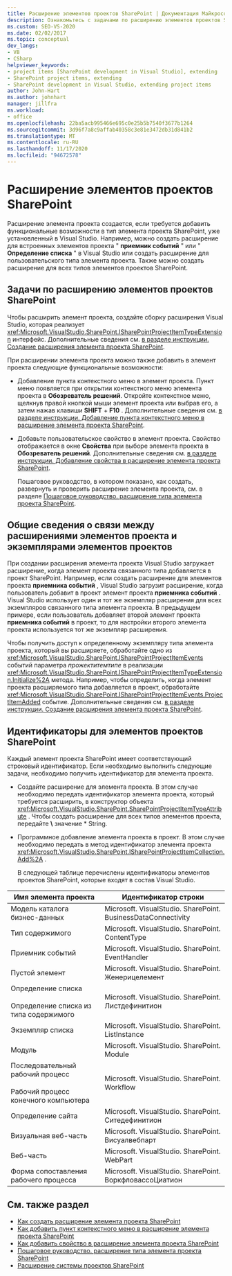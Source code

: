 ```yaml
---
title: Расширение элементов проектов SharePoint | Документация Майкрософт
description: Ознакомьтесь с задачами по расширению элементов проектов SharePoint. Узнайте, как связаны расширения элементов проекта и экземпляры элементов проекта.
ms.custom: SEO-VS-2020
ms.date: 02/02/2017
ms.topic: conceptual
dev_langs:
- VB
- CSharp
helpviewer_keywords:
- project items [SharePoint development in Visual Studio], extending
- SharePoint project items, extending
- SharePoint development in Visual Studio, extending project items
author: John-Hart
ms.author: johnhart
manager: jillfra
ms.workload:
- office
ms.openlocfilehash: 22ba5acb995466e695c0e25b5b7540f3677b1264
ms.sourcegitcommit: 3d96f7a8c9affab40358c3e81e3472db31d841b2
ms.translationtype: MT
ms.contentlocale: ru-RU
ms.lasthandoff: 11/17/2020
ms.locfileid: "94672578"
---
```

# <a name="extend-sharepoint-project-items"></a>Расширение элементов проектов SharePoint
  Расширение элемента проекта создается, если требуется добавить функциональные возможности в тип элемента проекта SharePoint, уже установленный в Visual Studio. Например, можно создать расширение для встроенных элементов проекта " **приемник событий** " или " **Определение списка** " в Visual Studio или создать расширение для пользовательского типа элемента проекта. Также можно создать расширение для всех типов элементов проектов SharePoint.

## <a name="tasks-for-extending-sharepoint-project-items"></a>Задачи по расширению элементов проектов SharePoint
 Чтобы расширить элемент проекта, создайте сборку расширения Visual Studio, которая реализует <xref:Microsoft.VisualStudio.SharePoint.ISharePointProjectItemTypeExtension> интерфейс. Дополнительные сведения см. [в разделе инструкции. Создание расширения элемента проекта SharePoint](../sharepoint/how-to-create-a-sharepoint-project-item-extension.md).

 При расширении элемента проекта можно также добавить в элемент проекта следующие функциональные возможности:

- Добавление пункта контекстного меню в элемент проекта. Пункт меню появляется при открытии контекстного меню элемента проекта в **Обозреватель решений**. Откройте контекстное меню, щелкнув правой кнопкой мыши элемент проекта или выбрав его, а затем нажав клавиши **SHIFT** + **F10** . Дополнительные сведения см. [в разделе инструкции. Добавление пункта контекстного меню в расширение элемента проекта SharePoint](../sharepoint/how-to-add-a-shortcut-menu-item-to-a-sharepoint-project-item-extension.md).

- Добавьте пользовательское свойство в элемент проекта. Свойство отображается в окне **Свойства** при выборе элемента проекта в **Обозреватель решений**. Дополнительные сведения см. [в разделе инструкции. Добавление свойства в расширение элемента проекта SharePoint](../sharepoint/how-to-add-a-property-to-a-sharepoint-project-item-extension.md).

  Пошаговое руководство, в котором показано, как создать, развернуть и проверить расширение элемента проекта, см. в разделе [Пошаговое руководство. расширение типа элемента проекта SharePoint](../sharepoint/walkthrough-extending-a-sharepoint-project-item-type.md).

## <a name="understand-the-relationship-between-project-item-extensions-and-project-item-instances"></a>Общие сведения о связи между расширениями элементов проекта и экземплярами элементов проектов
 При создании расширения элемента проекта Visual Studio загружает расширение, когда элемент проекта связанного типа добавляется в проект SharePoint. Например, если создать расширение для элементов проекта **приемника событий** , Visual Studio загрузит расширение, когда пользователь добавит в проект элемент проекта **приемника событий** . Visual Studio использует один и тот же экземпляр расширения для всех экземпляров связанного типа элемента проекта. В предыдущем примере, если пользователь добавляет второй элемент проекта **приемника событий** в проект, то для настройки второго элемента проекта используется тот же экземпляр расширения.

 Чтобы получить доступ к определенному экземпляру типа элемента проекта, который вы расширяете, обработайте одно из <xref:Microsoft.VisualStudio.SharePoint.ISharePointProjectItemEvents> событий параметра *прожектитемтипе* в реализации <xref:Microsoft.VisualStudio.SharePoint.ISharePointProjectItemTypeExtension.Initialize%2A> метода. Например, чтобы определить, когда элемент проекта расширяемого типа добавляется в проект, обработайте <xref:Microsoft.VisualStudio.SharePoint.ISharePointProjectItemEvents.ProjectItemAdded> событие. Дополнительные сведения см. [в разделе инструкции. Создание расширения элемента проекта SharePoint](../sharepoint/how-to-create-a-sharepoint-project-item-extension.md).

## <a name="identifiers-for-sharepoint-project-items"></a>Идентификаторы для элементов проектов SharePoint
 Каждый элемент проекта SharePoint имеет соответствующий строковый идентификатор. Если необходимо выполнить следующие задачи, необходимо получить идентификатор для элемента проекта.

- Создайте расширение для элемента проекта. В этом случае необходимо передать идентификатор элемента проекта, который требуется расширить, в конструктор объекта <xref:Microsoft.VisualStudio.SharePoint.SharePointProjectItemTypeAttribute> . Чтобы создать расширение для всех типов элементов проекта, передайте **\\** значение * String.

- Программное добавление элемента проекта в проект. В этом случае необходимо передать в метод идентификатор элемента проекта <xref:Microsoft.VisualStudio.SharePoint.ISharePointProjectItemCollection.Add%2A> .

  В следующей таблице перечислены идентификаторы элементов проектов SharePoint, которые входят в состав Visual Studio.

|Имя элемента проекта|Идентификатор строки|
|-----------------------|-----------------------|
|Модель каталога бизнес-данных|Microsoft. VisualStudio. SharePoint. BusinessDataConnectivity|
|Тип содержимого|Microsoft. VisualStudio. SharePoint. ContentType|
|Приемник событий|Microsoft. VisualStudio. SharePoint. EventHandler|
|Пустой элемент|Microsoft. VisualStudio. SharePoint. Женерицелемент|
|Определение списка<br /><br /> Определение списка из типа содержимого|Microsoft. VisualStudio. SharePoint. Листдефинитион|
|Экземпляр списка|Microsoft. VisualStudio. SharePoint. ListInstance|
|Модуль|Microsoft. VisualStudio. SharePoint. Module|
|Последовательный рабочий процесс<br /><br /> Рабочий процесс конечного компьютера|Microsoft. VisualStudio. SharePoint. Workflow|
|Определение сайта|Microsoft. VisualStudio. SharePoint. Ситедефинитион|
|Визуальная веб-часть|Microsoft. VisualStudio. SharePoint. Висуалвебпарт|
|Веб-часть|Microsoft. VisualStudio. SharePoint. WebPart|
|Форма сопоставления рабочего процесса|Microsoft. VisualStudio. SharePoint. ВоркфловассоЦиатион|

## <a name="see-also"></a>См. также раздел
- [Как создать расширение элемента проекта SharePoint](../sharepoint/how-to-create-a-sharepoint-project-item-extension.md)
- [Как добавить пункт контекстного меню в расширение элемента проекта SharePoint](../sharepoint/how-to-add-a-shortcut-menu-item-to-a-sharepoint-project-item-extension.md)
- [Как добавить свойство в расширение элемента проекта SharePoint](../sharepoint/how-to-add-a-property-to-a-sharepoint-project-item-extension.md)
- [Пошаговое руководство. расширение типа элемента проекта SharePoint](../sharepoint/walkthrough-extending-a-sharepoint-project-item-type.md)
- [Расширение системы проектов SharePoint](../sharepoint/extending-the-sharepoint-project-system.md)
